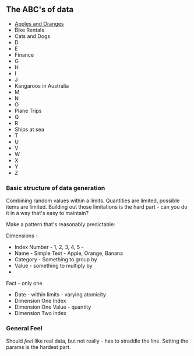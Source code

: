 ## The ABC's of data

* [Apples and Oranges](./Samples/Apples_and_Oranges/fruit.csv)
* Bike Rentals
* Cats and Dogs
* D
* E
* Finance
* G
* H
* I
* J
* Kangaroos in Australia
* M
* N
* O
* Plane Trips
* Q
* R
* Ships at sea
* T
* U
* V
* W
* X
* Y
* Z

### Basic structure of data generation
Combining random values within a limits.  Quantities are limited, possible items are limited.  Building out those limitations is the hard part - can you do it in a way that's easy to maintain?

Make a pattern that's reasonably predictable:

Dimensions -

* Index Number - 1, 2, 3, 4, 5 -
* Name - Simple Text - Apple, Orange, Banana
* Category - Something to group by
* Value - something to multiply by
*

Fact - only one

* Date - within limits - varying atomicity
* Dimension One Index
* Dimension One Value - quantity
* Dimension Two Index

### General Feel
Should _feel_ like real data, but not really - has to straddle the line.  Setting the params is the hardest part.
